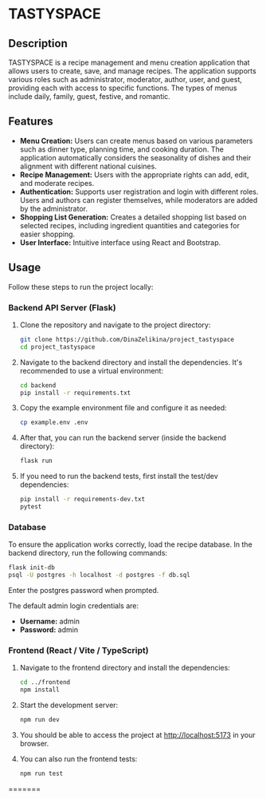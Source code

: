 
# TASTYSPACE

## Description

TASTYSPACE is a recipe management and menu creation application that allows users to create, save, and manage recipes. The application supports various roles such as administrator, moderator, author, user, and guest, providing each with access to specific functions. The types of menus include daily, family, guest, festive, and romantic.

## Features

- **Menu Creation:** Users can create menus based on various parameters such as dinner type, planning time, and cooking duration. The application automatically considers the seasonality of dishes and their alignment with different national cuisines.
- **Recipe Management:** Users with the appropriate rights can add, edit, and moderate recipes.
- **Authentication:** Supports user registration and login with different roles. Users and authors can register themselves, while moderators are added by the administrator.
- **Shopping List Generation:** Creates a detailed shopping list based on selected recipes, including ingredient quantities and categories for easier shopping.
- **User Interface:** Intuitive interface using React and Bootstrap.

## Usage

Follow these steps to run the project locally:

### Backend API Server (Flask)

1. Clone the repository and navigate to the project directory:
    ```bash
    git clone https://github.com/DinaZelikina/project_tastyspace
    cd project_tastyspace
    ```

2. Navigate to the backend directory and install the dependencies. It's recommended to use a virtual environment:
    ```bash
    cd backend
    pip install -r requirements.txt
    ```

3. Copy the example environment file and configure it as needed:
    ```bash
    cp example.env .env
    ```

4. After that, you can run the backend server (inside the backend directory):
    ```bash
    flask run
    ```

5. If you need to run the backend tests, first install the test/dev dependencies:
    ```bash
    pip install -r requirements-dev.txt
    pytest
    ```

### Database

To ensure the application works correctly, load the recipe database. In the backend directory, run the following commands:
```bash
flask init-db
psql -U postgres -h localhost -d postgres -f db.sql
```
Enter the postgres password when prompted.

The default admin login credentials are:
- **Username:** admin
- **Password:** admin

### Frontend (React / Vite / TypeScript)

1. Navigate to the frontend directory and install the dependencies:
    ```bash
    cd ../frontend
    npm install
    ```

2. Start the development server:
    ```bash
    npm run dev
    ```

3. You should be able to access the project at [http://localhost:5173](http://localhost:5173) in your browser.

4. You can also run the frontend tests:
    ```bash
    npm run test
    ```
=======
